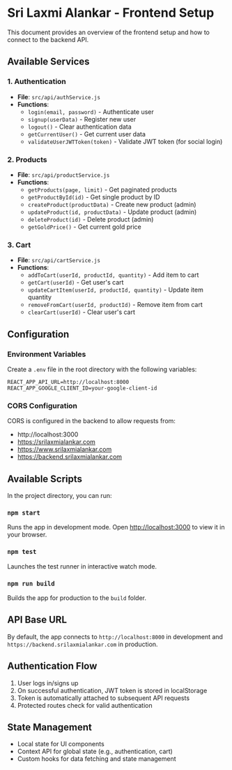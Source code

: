 # Sri Laxmi Alankar - Frontend Setup

This document provides an overview of the frontend setup and how to connect to the backend API.

## Available Services

### 1. Authentication
- **File**: `src/api/authService.js`
- **Functions**:
  - `login(email, password)` - Authenticate user
  - `signup(userData)` - Register new user
  - `logout()` - Clear authentication data
  - `getCurrentUser()` - Get current user data
  - `validateUserJWTToken(token)` - Validate JWT token (for social login)

### 2. Products
- **File**: `src/api/productService.js`
- **Functions**:
  - `getProducts(page, limit)` - Get paginated products
  - `getProductById(id)` - Get single product by ID
  - `createProduct(productData)` - Create new product (admin)
  - `updateProduct(id, productData)` - Update product (admin)
  - `deleteProduct(id)` - Delete product (admin)
  - `getGoldPrice()` - Get current gold price

### 3. Cart
- **File**: `src/api/cartService.js`
- **Functions**:
  - `addToCart(userId, productId, quantity)` - Add item to cart
  - `getCart(userId)` - Get user's cart
  - `updateCartItem(userId, productId, quantity)` - Update item quantity
  - `removeFromCart(userId, productId)` - Remove item from cart
  - `clearCart(userId)` - Clear user's cart

## Configuration

### Environment Variables
Create a `.env` file in the root directory with the following variables:

```env
REACT_APP_API_URL=http://localhost:8000
REACT_APP_GOOGLE_CLIENT_ID=your-google-client-id
```

### CORS Configuration
CORS is configured in the backend to allow requests from:
- http://localhost:3000
- https://srilaxmialankar.com
- https://www.srilaxmialankar.com
- https://backend.srilaxmialankar.com

## Available Scripts

In the project directory, you can run:

### `npm start`
Runs the app in development mode. Open [http://localhost:3000](http://localhost:3000) to view it in your browser.

### `npm test`
Launches the test runner in interactive watch mode.

### `npm run build`
Builds the app for production to the `build` folder.

## API Base URL
By default, the app connects to `http://localhost:8000` in development and `https://backend.srilaxmialankar.com` in production.

## Authentication Flow
1. User logs in/signs up
2. On successful authentication, JWT token is stored in localStorage
3. Token is automatically attached to subsequent API requests
4. Protected routes check for valid authentication

## State Management
- Local state for UI components
- Context API for global state (e.g., authentication, cart)
- Custom hooks for data fetching and state management
 